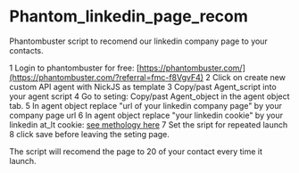 # Phantom_linkedin_page_recom
Phantombuster script to recomend our linkedin company page to your contacts.

1 Login to phantombuster for free:  [https://phantombuster.com/](https://phantombuster.com/?referral=fmc-f8VgvF4)
2 Click on create new custom API agent with NickJS as template
3 Copy/past Agent_script into your agent script
4 Go to seting: Copy/past Agent_object in the agent object tab.
5 In agent object replace "url of your linkedin company page" by your company page url
6 In agent object replace "your linkedin cookie" by your linkedin at_lt cookie: [see methology here](https://help.phantombuster.com/en-us/article/how-to-get-your-cookies-manually-with-phantombuster-f17qer/)
7 Set the sript for repeated launch
8 click save before leaving the seting page.

The script will recomend the page to 20 of your contact every time it launch.
